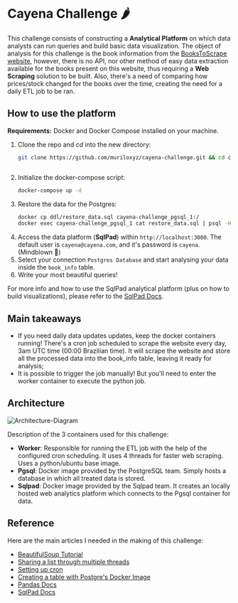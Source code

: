 # Cayena Challenge 🌶️

This challenge consists of constructing a **Analytical Platform** on which data analysts
can run queries and build basic data visualization.
The object of analysis for this challenge is the book information from the [BooksToScrape website](https://books.toscrape.com), however, there is no API, nor other method of easy data extraction available for the books present on this website, thus requiring a **Web Scraping** solution to be built. Also, there's a need of comparing how prices/stock changed for the books over the time, creating the need for a daily ETL job to be ran.

## How to use the platform

**Requirements:** Docker and Docker Compose installed on your machine.


1. Clone the repo and *cd* into the new directory:
    ```sh
    git clone https://github.com/muriloxyz/cayena-challenge.git && cd cayena-challenge
    ```
    ```
2. Initialize the docker-compose script:
    ```sh
    docker-compose up -d
    ```
3. Restore the data for the Postgres:
    ```sh
    docker cp ddl/restore_data.sql cayena-challenge_pgsql_1:/
    docker exec cayena-challenge_pgsql_1 cat restore_data.sql | psql -H localhost -p 5432 -U cayena -d cayena
    ```
4. Access the data platform (**SqlPad**) within ``http://localhost:3000``. The default user is ``cayena@cayena.com``, and it's password is ``cayena``. (Mindblown 🤯)
5. Select your connection ``Postgres Database`` and start analysing your data inside the ``book_info`` table. 
6. Write your most beautiful queries!

For more info and how to use the SqlPad analytical platform (plus on how to build visualizations), please refer to the [SqlPad Docs](https://getsqlpad.com/#/).

## Main takeaways

- If you need daily data updates updates, keep the docker containers running! There's a cron job scheduled to scrape the website every day, 3am UTC time (00:00 Brazilian time). It will scrape the website and store all the processed data into the book_info table, leaving it ready for analysis;
- It is possible to trigger the job manually! But you'll need to enter the worker container to execute the python job.

## Architecture
![Architecture-Diagram](https://user-images.githubusercontent.com/43562753/159823744-949c49a1-0b38-4d7d-941b-73edea8601cb.png)

Description of the 3 containers used for this challenge:

- **Worker**: Responsible for running the ETL job with the help of the configured cron scheduling. It uses 4 threads for faster web scraping. Uses a python/ubuntu base image.
- **Pgsql**: Docker image provided by the PostgreSQL team. Simply hosts a database in which all treated data is stored.
- **Sqlpad**: Docker image provided by the Sqlpad team. It creates an locally hosted web analytics platform which connects to the Pgsql container for data.

## Reference
Here are the main articles I needed in the making of this challenge:

- [BeautifulSoup Tutorial](https://realpython.com/beautiful-soup-web-scraper-python/)
- [Sharing a list through multiple threads](https://stackoverflow.com/questions/23623195/multiprocessing-of-shared-list)
- [Setting up cron](https://stackoverflow.com/questions/37015624/how-to-run-a-cron-job-inside-a-docker-container)
- [Creating a table with Postgre's Docker Image](https://stackoverflow.com/questions/38713597/create-table-in-postgresql-docker-image)
- [Pandas Docs](https://pandas.pydata.org/docs/)
- [SqlPad Docs](https://getsqlpad.com/#/)